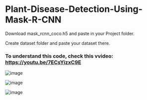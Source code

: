# Plant-Disease-Detection-Using-Mask-R-CNN

Download mask_rcnn_coco.h5 and paste in your Project folder.

Create dataset folder and paste your dataset there.

### To understand this code, check this vvideo: https://youtu.be/7ECsYizxC9E

![image](https://user-images.githubusercontent.com/60029146/159105041-4445b22d-f0ec-487c-90bc-0504b00b7ea8.png)

![image](https://user-images.githubusercontent.com/60029146/159105059-cf0378a6-26fc-403d-978f-9748cef622fb.png)

![image](https://user-images.githubusercontent.com/60029146/159105064-e9aacb36-50ff-43d2-93b5-8ab0e036ff32.png)




